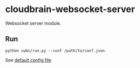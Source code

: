# cloudbrain-websocket-server
Websocket server module.

## Run
```
python cwbs/run.py --conf /path/to/conf.json
```

See [default config file](https://github.com/cloudbrain/cloudbrain-websocket-server/blob/master/cbws/conf/ws_server_config.json)
